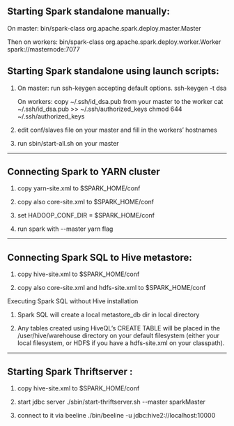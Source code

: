 ## Starting Spark standalone manually:
 
On master:
bin/spark-class org.apache.spark.deploy.master.Master

Then on workers:
bin/spark-class org.apache.spark.deploy.worker.Worker spark://masternode:7077


## Starting Spark standalone using launch scripts:

1) On master: run ssh-keygen accepting default options.
   ssh-keygen -t dsa

   On workers: copy ~/.ssh/id_dsa.pub from your master to the worker
   cat ~/.ssh/id_dsa.pub >> ~/.ssh/authorized_keys
   chmod 644 ~/.ssh/authorized_keys

2) edit conf/slaves file on your master and fill in the workers’ hostnames

3) run sbin/start-all.sh on your master

--------------

## Connecting Spark to YARN cluster

1) copy yarn-site.xml to $SPARK_HOME/conf

2) copy also core-site.xml to $SPARK_HOME/conf

3) set HADOOP_CONF_DIR = $SPARK_HOME/conf

4) run spark with --master yarn flag

--------------

## Connecting Spark SQL to Hive metastore:

1) copy hive-site.xml to $SPARK_HOME/conf

2) copy also core-site.xml and hdfs-site.xml to $SPARK_HOME/conf

Executing Spark SQL without Hive installation

1) Spark SQL will create a local metastore_db dir in local directory

2) Any tables created using HiveQL’s CREATE TABLE will be placed in the /user/hive/warehouse directory on your default filesystem (either your local filesystem, or HDFS if you have a hdfs-site.xml on your classpath).

---------------

## Starting Spark Thriftserver :

1) copy hive-site.xml to $SPARK_HOME/conf

2) start jdbc server
   ./sbin/start-thriftserver.sh --master sparkMaster
   
3) connect to it via beeline
   ./bin/beeline -u jdbc:hive2://localhost:10000

